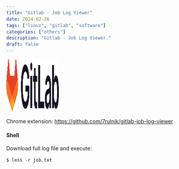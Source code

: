 ```yaml
---
title: "Gitlab - Job Log Viewer"
date: 2024-02-26
tags: ["linux", "gitlab", "software"]
categories: ["others"]
description: "Gitlab - Job Log Viewer."
draft: false
---
```


<img src="https://raw.githubusercontent.com/althaser/website/9747d99b746b802ed20a74df6524be5a0a5c70ab/static/images/gitlab.svg" alt="GitLab" width="140" height="140">

Chrome extension: https://github.com/7rulnik/gitlab-job-log-viewer

#### Shell
Download full log file and execute:
```shell
$ less -r job.txt
```
